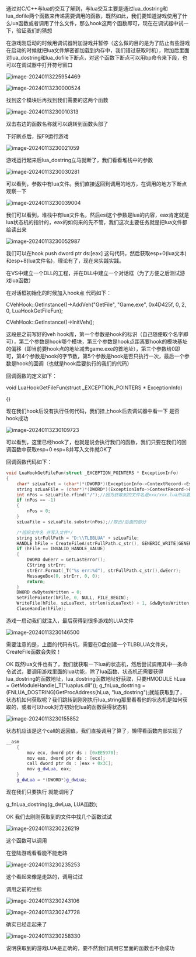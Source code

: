 通过对C/C++与lua的交互了解到，与lua交互主要是通过lua_dostring和lua_dofile两个函数来传递需要调用的函数，既然如此，我们要知道游戏使用了什么lua函数或者调用了什么文件，那么hook这两个函数即可，现在在调试器中试一下，验证我们的猜想

在游戏刚启动的时候用调试器附加游戏并暂停（这么做的目的是为了防止有些游戏在启动的时候就把lua文件解密都加载到内存中，我们错过获取时机），附加后里面对lua_dostring和lua_dofile下断点，对这个函数下断点可以用bp命令来下段，也可以在调试器中打开符号窗口

![image-20240113225954469](./notesimg/image-20240113225954469.png)

![image-20240113230000524](./notesimg/image-20240113230000524.png)

找到这个模块后再找到我们需要的这两个函数

![image-20240113230010313](./notesimg/image-20240113230010313.png)

双击右边的函数名称就可以跳转到函数头部了

下好断点后，按F9运行游戏

![image-20240113230021059](./notesimg/image-20240113230021059.png)

游戏运行起来后lua_dostring立马就断了，我们看看堆栈中的参数

![image-20240113230030281](./notesimg/image-20240113230030281.png)

可以看到，参数中有lua文件。我们直接返回到调用的地方，在调用的地方下断点观察一下

![image-20240113230039004](./notesimg/image-20240113230039004.png)

我们可以看到，堆栈中有lua文件名，然后esi这个参数是lua的内容，eax肯定就是lua状态机的指针的，eax的如何来的先不管，我们这次主要任务就是把lua文件都给读出来

![image-20240113230052987](./notesimg/image-20240113230052987.png)

我们可以在hook push dword ptr ds:[eax] 这句代码，然后获取esp+0(lua文本)和esp+8(lua文件名)，理论有了，现在来实践实践。

在VS中建立一个DLL的工程，并在DLL中建立一个对话框（为了方便之后测试游戏lua函数）

在对话框初始化的时候加入hook点 代码如下：

CVehHook::GetInstance()->AddVeh("GetFile", "Game.exe", 0x4D425f, 0, 2, 0, LuaHookGetFileFun);

CVehHook::GetInstance()->InitVeh();

这段是之前写好的veh hook库，第一个参数是hook的标识（自己随便取个名字即可），第二个参数是hook哪个模块，第三个参数是hook点距离要hook的模块基址的偏移（即当前要hook点的地址减去game.exe的首地址），第三个参数给0即可，第4个参数是hook的字节数，第5个参数是hook是否只执行一次，最后一个参数是hook的回调（也就是hook后要执行的我们的代码）

回调函数的定义如下：

void LuaHookGetFileFun(struct _EXCEPTION_POINTERS * ExceptionInfo)

{}

现在我们hook后没有执行任何代码，我们挂上hook后去调试器中看一下 是否hook成功

![image-20240113230109723](./notesimg/image-20240113230109723.png)

可以看到，这里已经hook了，也就是说会执行我们的函数，我们只要在我们的回调函数中获取esp+0 esp+8并写入文件就OK了

回调函数代码如下：

```c++
void LuaHookGetFileFun(struct _EXCEPTION_POINTERS * ExceptionInfo)
{
    char* szLuaText = (char*)*(DWORD*)(ExceptionInfo->ContextRecord->Esp + 0);//读取lua脚本
    string szLuaFile = (char*)*(DWORD*)(ExceptionInfo->ContextRecord->Esp + 8);//获取lua文件名
    int nPos = szLuaFile.rfind("/");//因为获取到的文件名是xxx/xxx.lua所以要去掉/前面的部分
    if (nPos == -1)
    {
        nPos = 0;
    }
    szLuaFile = szLuaFile.substr(nPos);//取出/后面的部分

    /*组织文件名 并写入文件*/
    string strFullPath = "D:\\TLBBLUA" + szLuaFile;
    HANDLE hFile = CreateFileA(strFullPath.c_str(), GENERIC_WRITE|GENERIC_READ, FILE_SHARE_READ, NULL, CREATE_ALWAYS, FILE_ATTRIBUTE_NORMAL, NULL);
    if (hFile == INVALID_HANDLE_VALUE)
    {
        DWORD dwEerr = GetLastError();
        CString strErr;
        strErr.Format(_T("%s err:%d"), strFullPath.c_str(),dwEerr);
        MessageBox(0, strErr, 0, 0);
        return;
    }
    DWORD dwBytesWritten = 0;
    SetFilePointer(hFile, 0, NULL, FILE_BEGIN);
    WriteFile(hFile, szLuaText, strlen(szLuaText) + 1, &dwBytesWritten, NULL);
    CloseHandle(hFile);
```

游戏一启动我们就注入，最后获得到很多游戏的LUA文件

![image-20240113230146500](./notesimg/image-20240113230146500.png)

需要注意的是，上面的代码有坑，需要在D盘创建一个TLBBLUA文件夹，CreateFile函数会失败！

OK 既然lua文件也有了，我们就获取一下lua的状态机，然后尝试调用其中一条命令试试，要调用游戏里面的lua功能，除了lua函数、状态机还需要获得lua_dostring的函数地址，lua_dostring函数地址好获取，只要HMODULE hLua = GetModuleHandle(_T("luaplus.dll")); g_fnLua_dostring = (FNLUA_DOSTRING)GetProcAddress(hLua, "lua_dostring");就能获取到了，状态机如何获取呢？我们跳转到刚刚执行lua_string那里看看他的状态机是如何获取的，或者可以hook对方初始化lua的函数获得状态机

![image-20240113230155852](./notesimg/image-20240113230155852.png)

状态机应该是这个call的返回值，我们直接调用了算了，懒得看函数内部实现了

```c++
__asm
    {
        mov ecx, dword ptr ds : [0xEE5970];
        mov eax, dword ptr ds : [ecx];
        call dword ptr ds : [eax + 0x3C];
        mov g_dwLua, eax;
    }
    g_dwLua = *(DWORD*)g_dwLua;
```

现在我们只要执行 就能调用了

g_fnLua_dostring(g_dwLua, LUA函数);

OK 我们去刚刚获取到的文件中找几个函数试试

![image-20240113230226219](./notesimg/image-20240113230226219.png)

这个函数可以调用

在登陆游戏看看能不能走路

![image-20240113230235253](./notesimg/image-20240113230235253.png)

这个看起来像是走路的，调用试试

调用之前的坐标

![image-20240113230243106](./notesimg/image-20240113230243106.png)

![image-20240113230247728](./notesimg/image-20240113230247728.png)

确实已经走起来了

![image-20240113230258330](./notesimg/image-20240113230258330.png)

说明获取到的游戏LUA是正确的，要不然我们调用它里面的函数也不会成功